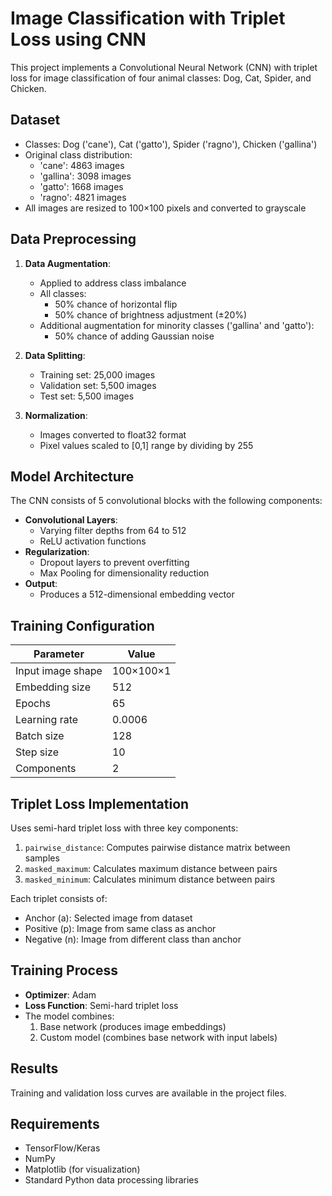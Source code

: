 # Image Classification with Triplet Loss using CNN

This project implements a Convolutional Neural Network (CNN) with triplet loss for image classification of four animal classes: Dog, Cat, Spider, and Chicken.

## Dataset
- Classes: Dog ('cane'), Cat ('gatto'), Spider ('ragno'), Chicken ('gallina')
- Original class distribution:
  - 'cane': 4863 images
  - 'gallina': 3098 images
  - 'gatto': 1668 images
  - 'ragno': 4821 images
- All images are resized to 100×100 pixels and converted to grayscale

## Data Preprocessing
1. **Data Augmentation**:
   - Applied to address class imbalance
   - All classes:
     - 50% chance of horizontal flip
     - 50% chance of brightness adjustment (±20%)
   - Additional augmentation for minority classes ('gallina' and 'gatto'):
     - 50% chance of adding Gaussian noise
   
2. **Data Splitting**:
   - Training set: 25,000 images
   - Validation set: 5,500 images
   - Test set: 5,500 images

3. **Normalization**:
   - Images converted to float32 format
   - Pixel values scaled to [0,1] range by dividing by 255

## Model Architecture
The CNN consists of 5 convolutional blocks with the following components:
- **Convolutional Layers**:
  - Varying filter depths from 64 to 512
  - ReLU activation functions
- **Regularization**:
  - Dropout layers to prevent overfitting
  - Max Pooling for dimensionality reduction
- **Output**:
  - Produces a 512-dimensional embedding vector

## Training Configuration
| Parameter          | Value        |
|--------------------|--------------|
| Input image shape  | 100×100×1    |
| Embedding size     | 512          |
| Epochs            | 65           |
| Learning rate     | 0.0006       |
| Batch size        | 128          |
| Step size         | 10           |
| Components        | 2            |

## Triplet Loss Implementation
Uses semi-hard triplet loss with three key components:
1. `pairwise_distance`: Computes pairwise distance matrix between samples
2. `masked_maximum`: Calculates maximum distance between pairs
3. `masked_minimum`: Calculates minimum distance between pairs

Each triplet consists of:
- Anchor (a): Selected image from dataset
- Positive (p): Image from same class as anchor
- Negative (n): Image from different class than anchor

## Training Process
- **Optimizer**: Adam
- **Loss Function**: Semi-hard triplet loss
- The model combines:
  1. Base network (produces image embeddings)
  2. Custom model (combines base network with input labels)

## Results
Training and validation loss curves are available in the project files.

## Requirements
- TensorFlow/Keras
- NumPy
- Matplotlib (for visualization)
- Standard Python data processing libraries
